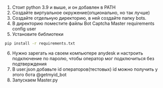 1. Стоит python 3.9 и выше, и он добавлен в PATH
2. Создайте виртуальное окружение(опционально, но так лучше)
3. Создайте отдельную директорию, в ней создайте папку bots.
4. В директорию поместите файлы Bot Captcha Master requirements config user
5. Установите библиотеки
```cmd
pip install -r requirements.txt
```
6. Нужно зарегать на своем компьютере anydesk и настроить подключение по паролю, чтобы оператор мог подключиться без подтверждения
6. В user.json добавьте id операторов(тестовых)
id можно получить у этого бота @getmyid_bot
7. Запускаем Master.py